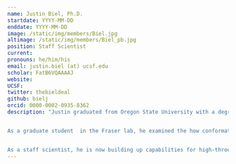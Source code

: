 ```yaml
---
name: Justin Biel, Ph.D.
startdate: YYYY-MM-DD
enddate: YYYY-MM-DD
image: /static/img/members/Biel.jpg
altimage: /static/img/members/Biel_pb.jpg
position: Staff Scientist
current:
pronouns: he/him/his
email: justin.biel (at) ucsf.edu
scholar: FatB6VQAAAAJ
website:
UCSF:
twitter: thebieldeal
github: bielj
orcid: 0000-0002-0935-8362
description: "Justin graduated from Oregon State University with a degree in Biochemistry and Biophysics. He conducted research in both the laboratories of Dr. Elisar Barbar studying dynein protein interactions, and Dr. P. Andrew Karplus conducting structural bioinformatic research on protein structural components from ultra-high resolution protein crystal structures.


As a graduate student  in the Fraser lab, he examined the how conformational heterogeneity changed during directed evolution and revealed minor states that resulted from ligand binding. He was supported by a graduate fellowship from [NSF](http://www.nsfgrfp.org/).


As a staff scientist, he is now building up capabilities for high-throughput ligand soaking experiments."
---
```

